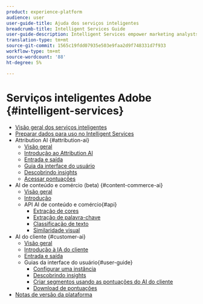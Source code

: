 ```yaml
---
product: experience-platform
audience: user
user-guide-title: Ajuda dos serviços inteligentes
breadcrumb-title: Intelligent Services Guide
user-guide-description: Intelligent Services empower marketing analysts and practitioners to leverage the power of artificial intelligence and machine learning in customer experience use cases. This allows for marketing analysts to set up predictions specific to a company's needs using business-level configurations without the need for data science expertise. Additionally, marketing practitioners can activate predictions in Adobe Experience Cloud, Adobe Experience Platform, and third-party applications.
translation-type: tm+mt
source-git-commit: 1565c19fdd07935e503e9faa2d9f748331d7f933
workflow-type: tm+mt
source-wordcount: '88'
ht-degree: 5%

---
```



# Serviços inteligentes Adobe {#intelligent-services}

* [Visão geral dos serviços inteligentes](home.md)
* [Preparar dados para uso no Intelligent Services](data-preparation.md)
* Attribution AI {#attribution-ai}
   * [Visão geral](attribution-ai/overview.md)
   * [Introdução ao Attribution AI](attribution-ai/getting-started.md)
   * [Entrada e saída](attribution-ai/input-output.md)
   * [Guia da interface do usuário](attribution-ai/user-guide.md)
   * [Descobrindo insights](attribution-ai/discover-insights.md)
   * [Acessar pontuações](attribution-ai/download-scores.md)
* AI de conteúdo e comércio (beta) {#content-commerce-ai}
   * [Visão geral](content-commerce-ai/overview.md)
   * [Introdução](content-commerce-ai/getting-started.md)
   * API AI de conteúdo e comércio{#api}
      * [Extração de cores](content-commerce-ai/api/color-extraction.md)
      * [Extração de palavra-chave](content-commerce-ai/api/keyword-extraction.md)
      * [Classificação de texto](content-commerce-ai/api/text-classification.md)
      * [Similaridade visual](content-commerce-ai/api/visual-similarity.md)
* AI do cliente {#customer-ai}
   * [Visão geral](customer-ai/overview.md)
   * [Introdução à IA do cliente](customer-ai/getting-started.md)
   * [Entrada e saída](customer-ai/input-output.md)
   * Guias da interface do usuário{#user-guide}
      * [Configurar uma instância](customer-ai/user-guide/configure.md)
      * [Descobrindo insights](customer-ai/user-guide/discover-insights.md)
      * [Criar segmentos usando as pontuações do AI do cliente](customer-ai/user-guide/create-segment.md)
      * [Download de pontuações](customer-ai/user-guide/download-scores.md)
* [Notas de versão da plataforma](https://www.adobe.com/go/platform-release-notes-en)

